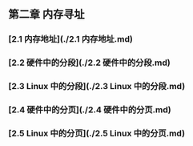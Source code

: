 ## 第二章 内存寻址

### [2.1 内存地址](./2.1 内存地址.md)

### [2.2 硬件中的分段](./2.2 硬件中的分段.md)

### [2.3 Linux 中的分段](./2.3 Linux 中的分段.md)

### [2.4 硬件中的分页](./2.4 硬件中的分页.md)

### [2.5 Linux 中的分页](./2.5 Linux 中的分页.md)